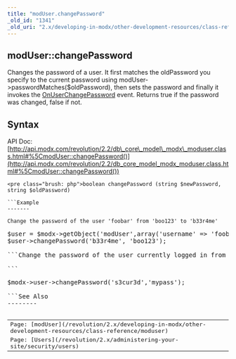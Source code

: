 ```yaml
---
title: "modUser.changePassword"
_old_id: "1341"
_old_uri: "2.x/developing-in-modx/other-development-resources/class-reference/moduser/moduser.changepassword"
---
```


modUser::changePassword
-----------------------

Changes the password of a user. It first matches the oldPassword you specify to the current password using modUser->passwordMatches($oldPassword), then sets the password and finally it invokes the [OnUserChangePassword](/revolution/2.x/developing-in-modx/basic-development/plugins/system-events/onuserchangepassword "OnUserChangePassword") event. Returns true if the password was changed, false if not.

Syntax
------

API Doc: [http://api.modx.com/revolution/2.2/db\_core\_model\_modx\_moduser.class.html#%5CmodUser::changePassword()](http://api.modx.com/revolution/2.2/db_core_model_modx_moduser.class.html#%5CmodUser::changePassword())

```
<pre class="brush: php">boolean changePassword (string $newPassword, string $oldPassword)

```Example
-------

Change the password of the user 'foobar' from 'boo123' to 'b33r4me'

```
<pre class="brush: php">$user = $modx->getObject('modUser',array('username' => 'foobar'));
$user->changePassword('b33r4me', 'boo123');

```Change the password of the user currently logged in from 'mypass' to 's3cur3d'.

```
<pre class="brush: php">$modx->user->changePassword('s3cur3d','mypass');

```See Also
--------

<table class="tableview" width="100%"><tbody><tr><td><span class="icon icon-page">Page:</span> [modUser](/revolution/2.x/developing-in-modx/other-development-resources/class-reference/moduser)</td> </tr><tr><td><span class="icon icon-page">Page:</span> [Users](/revolution/2.x/administering-your-site/security/users)</td></tr></tbody></table>